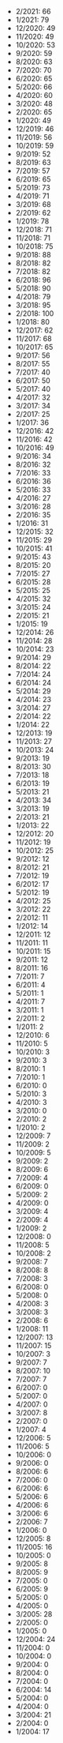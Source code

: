 *  2/2021: 66
*  1/2021: 79
*  12/2020: 49
*  11/2020: 49
*  10/2020: 53
*  9/2020: 59
*  8/2020: 63
*  7/2020: 70
*  6/2020: 65
*  5/2020: 66
*  4/2020: 60
*  3/2020: 48
*  2/2020: 65
*  1/2020: 49
*  12/2019: 46
*  11/2019: 56
*  10/2019: 59
*  9/2019: 52
*  8/2019: 63
*  7/2019: 57
*  6/2019: 65
*  5/2019: 73
*  4/2019: 71
*  3/2019: 68
*  2/2019: 62
*  1/2019: 78
*  12/2018: 71
*  11/2018: 71
*  10/2018: 75
*  9/2018: 88
*  8/2018: 82
*  7/2018: 82
*  6/2018: 96
*  5/2018: 90
*  4/2018: 79
*  3/2018: 95
*  2/2018: 100
*  1/2018: 80
*  12/2017: 62
*  11/2017: 68
*  10/2017: 65
*  9/2017: 56
*  8/2017: 55
*  7/2017: 40
*  6/2017: 50
*  5/2017: 40
*  4/2017: 32
*  3/2017: 34
*  2/2017: 25
*  1/2017: 36
*  12/2016: 42
*  11/2016: 42
*  10/2016: 49
*  9/2016: 34
*  8/2016: 32
*  7/2016: 33
*  6/2016: 36
*  5/2016: 33
*  4/2016: 27
*  3/2016: 28
*  2/2016: 35
*  1/2016: 31
*  12/2015: 32
*  11/2015: 29
*  10/2015: 41
*  9/2015: 43
*  8/2015: 20
*  7/2015: 27
*  6/2015: 28
*  5/2015: 25
*  4/2015: 32
*  3/2015: 24
*  2/2015: 21
*  1/2015: 19
*  12/2014: 26
*  11/2014: 28
*  10/2014: 23
*  9/2014: 29
*  8/2014: 22
*  7/2014: 24
*  6/2014: 24
*  5/2014: 29
*  4/2014: 23
*  3/2014: 27
*  2/2014: 22
*  1/2014: 22
*  12/2013: 19
*  11/2013: 27
*  10/2013: 24
*  9/2013: 19
*  8/2013: 30
*  7/2013: 18
*  6/2013: 19
*  5/2013: 21
*  4/2013: 34
*  3/2013: 19
*  2/2013: 21
*  1/2013: 22
*  12/2012: 20
*  11/2012: 19
*  10/2012: 25
*  9/2012: 12
*  8/2012: 21
*  7/2012: 19
*  6/2012: 17
*  5/2012: 19
*  4/2012: 25
*  3/2012: 22
*  2/2012: 11
*  1/2012: 14
*  12/2011: 12
*  11/2011: 11
*  10/2011: 15
*  9/2011: 12
*  8/2011: 16
*  7/2011: 7
*  6/2011: 4
*  5/2011: 1
*  4/2011: 7
*  3/2011: 1
*  2/2011: 2
*  1/2011: 2
*  12/2010: 6
*  11/2010: 5
*  10/2010: 3
*  9/2010: 3
*  8/2010: 1
*  7/2010: 1
*  6/2010: 0
*  5/2010: 3
*  4/2010: 3
*  3/2010: 0
*  2/2010: 2
*  1/2010: 2
*  12/2009: 7
*  11/2009: 2
*  10/2009: 5
*  9/2009: 2
*  8/2009: 6
*  7/2009: 4
*  6/2009: 0
*  5/2009: 2
*  4/2009: 0
*  3/2009: 4
*  2/2009: 4
*  1/2009: 2
*  12/2008: 0
*  11/2008: 5
*  10/2008: 2
*  9/2008: 7
*  8/2008: 8
*  7/2008: 3
*  6/2008: 0
*  5/2008: 0
*  4/2008: 3
*  3/2008: 3
*  2/2008: 6
*  1/2008: 11
*  12/2007: 13
*  11/2007: 15
*  10/2007: 3
*  9/2007: 7
*  8/2007: 10
*  7/2007: 7
*  6/2007: 0
*  5/2007: 0
*  4/2007: 0
*  3/2007: 8
*  2/2007: 0
*  1/2007: 4
*  12/2006: 5
*  11/2006: 5
*  10/2006: 0
*  9/2006: 0
*  8/2006: 6
*  7/2006: 0
*  6/2006: 6
*  5/2006: 6
*  4/2006: 6
*  3/2006: 6
*  2/2006: 7
*  1/2006: 0
*  12/2005: 8
*  11/2005: 16
*  10/2005: 0
*  9/2005: 8
*  8/2005: 9
*  7/2005: 0
*  6/2005: 9
*  5/2005: 0
*  4/2005: 0
*  3/2005: 28
*  2/2005: 0
*  1/2005: 0
*  12/2004: 24
*  11/2004: 0
*  10/2004: 0
*  9/2004: 0
*  8/2004: 0
*  7/2004: 0
*  6/2004: 14
*  5/2004: 0
*  4/2004: 0
*  3/2004: 21
*  2/2004: 0
*  1/2004: 17